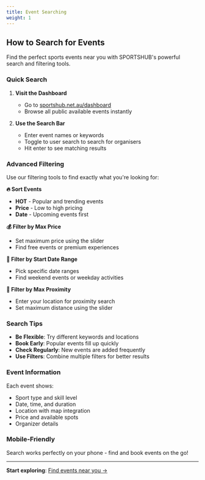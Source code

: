 ```yaml
---
title: Event Searching
weight: 1
---
```


## How to Search for Events

Find the perfect sports events near you with SPORTSHUB's powerful search and filtering tools.

### Quick Search

1. **Visit the Dashboard**

   - Go to [sportshub.net.au/dashboard](https://www.sportshub.net.au/dashboard)
   - Browse all public available events instantly

2. **Use the Search Bar**
   - Enter event names or keywords
   - Toggle to user search to search for organisers
   <!-- - Search by location (suburb, city, or landmark) -->
   - Hit enter to see matching results

### Advanced Filtering

Use our filtering tools to find exactly what you're looking for:

**🔥 Sort Events**

- **HOT** - Popular and trending events
- **Price** - Low to high pricing
- **Date** - Upcoming events first

**💰 Filter by Max Price**

- Set maximum price using the slider
- Find free events or premium experiences

**📅 Filter by Start Date Range**

- Pick specific date ranges
- Find weekend events or weekday activities

**📍 Filter by Max Proximity**

- Enter your location for proximity search
- Set maximum distance using the slider

### Search Tips

- **Be Flexible**: Try different keywords and locations
- **Book Early**: Popular events fill up quickly
- **Check Regularly**: New events are added frequently
- **Use Filters**: Combine multiple filters for better results

### Event Information

Each event shows:

- Sport type and skill level
- Date, time, and duration
- Location with map integration
- Price and available spots
- Organizer details

### Mobile-Friendly

Search works perfectly on your phone - find and book events on the go!

---

**Start exploring**: [Find events near you →](https://www.sportshub.net.au/dashboard)
